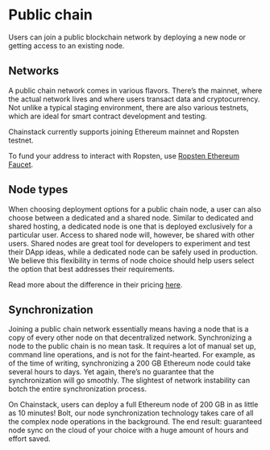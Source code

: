 # Public chain

Users can join a public blockchain network by deploying a new node or getting access to an existing node.

## Networks

A public chain network comes in various flavors. There’s the mainnet, where the actual network lives and where users transact data and cryptocurrency. Not unlike a typical staging environment, there are also various testnets, which are ideal for smart contract development and testing.

Chainstack currently supports joining Ethereum mainnet and Ropsten testnet.

To fund your address to interact with Ropsten, use [Ropsten Ethereum Faucet](https://faucet.ropsten.be/).

## Node types

When choosing deployment options for a public chain node, a user can also choose between a dedicated and a shared node. Similar to dedicated and shared hosting, a dedicated node is one that is deployed exclusively for a particular user. Access to shared node will, however, be shared with other users. Shared nodes are great tool for developers to experiment and test their DApp ideas, while a dedicated node can be safely used in production. We believe this flexibility in terms of node choice should help users select the option that best addresses their requirements.

Read more about the difference in their pricing [here](https://chainstack.com/pricing/).

## Synchronization

Joining a public chain network essentially means having a node that is a copy of every other node on that decentralized network. Synchronizing a node to the public chain is no mean task. It requires a lot of manual set up, command line operations, and is not for the faint-hearted. For example, as of the time of writing, synchronizing a 200 GB Ethereum node could take several hours to days. Yet again, there’s no guarantee that the synchronization will go smoothly. The slightest of network instability can botch the entire synchronization process.

On Chainstack, users can deploy a full Ethereum node of 200 GB in as little as 10 minutes! Bolt, our node synchronization technology takes care of all the complex node operations in the background. The end result: guaranteed node sync on the cloud of your choice with a huge amount of hours and effort saved.
